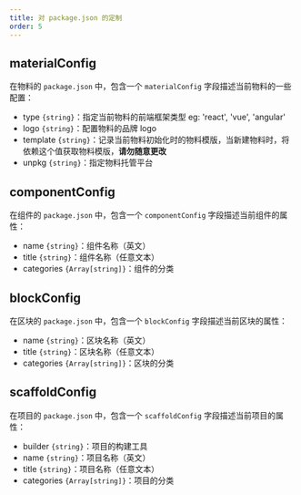 ```yaml
---
title: 对 package.json 的定制
order: 5
---
```


## materialConfig

在物料的 `package.json` 中，包含一个 `materialConfig` 字段描述当前物料的一些配置：

- type `{string}`：指定当前物料的前端框架类型 eg: 'react', 'vue', 'angular'
- logo `{string}`：配置物料的品牌 logo
- template `{string}`：记录当前物料初始化时的物料模版，当新建物料时，将依赖这个值获取物料模版，**请勿随意更改**
- unpkg `{string}`：指定物料托管平台

## componentConfig

在组件的 `package.json` 中，包含一个 `componentConfig` 字段描述当前组件的属性：

- name `{string}`：组件名称（英文）
- title `{string}`：组件名称（任意文本）
- categories `{Array[string]}`：组件的分类

## blockConfig

在区块的 `package.json` 中，包含一个 `blockConfig` 字段描述当前区块的属性：

- name `{string}`：区块名称（英文）
- title `{string}`：区块名称（任意文本）
- categories `{Array[string]}`：区块的分类

## scaffoldConfig

在项目的 `package.json` 中，包含一个 `scaffoldConfig` 字段描述当前项目的属性：

- builder `{string}`：项目的构建工具
- name `{string}`：项目名称（英文）
- title `{string}`：项目名称（任意文本）
- categories `{Array[string]}`：项目的分类
